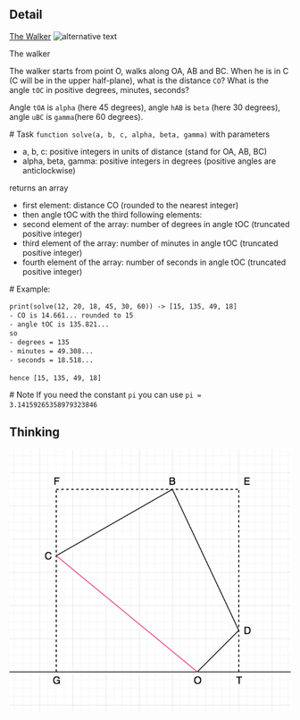## Detail
[The Walker](https://www.codewars.com/kata/the-walker/train/rust)
![alternative text](https://i.imgur.com/5YNemou.png?1)

The walker

The walker starts from point O, walks along OA, AB and BC. When he is in C (C will be in the upper half-plane), what is the distance `CO`? What is the angle `tOC` in positive degrees, minutes, seconds?

Angle `tOA` is `alpha` (here 45 degrees), angle `hAB` is `beta` (here 30 degrees), angle `uBC` is `gamma`(here 60 degrees).

\# Task
`function solve(a, b, c, alpha, beta, gamma)` with parameters

- a, b, c: positive integers in units of distance (stand for OA, AB, BC)
- alpha, beta, gamma: positive integers in degrees (positive angles are anticlockwise)


returns an array
- first element: distance CO (rounded to the nearest integer)
- then angle tOC with the third following elements:
 - second element of the array: number of degrees in angle tOC (truncated positive integer) 
 - third element of the array: number of minutes in angle tOC (truncated positive integer)
 - fourth element of the array: number of seconds in angle tOC (truncated positive integer)

\# Example:
```
print(solve(12, 20, 18, 45, 30, 60)) -> [15, 135, 49, 18]
- CO is 14.661... rounded to 15
- angle tOC is 135.821...
so
- degrees = 135
- minutes = 49.308...
- seconds = 18.518...

hence [15, 135, 49, 18]
```

\# Note
If you need the constant `pi` you can use `pi = 3.14159265358979323846`

## Thinking

 ![](thinking.png)